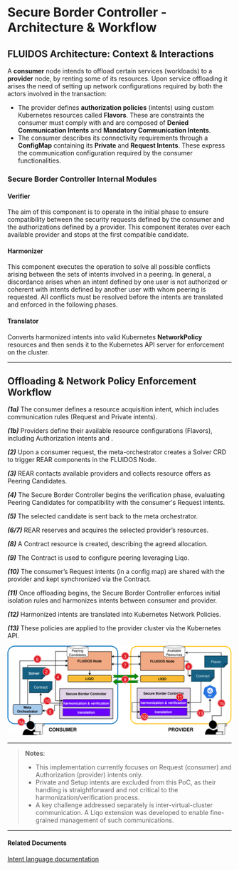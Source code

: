 # Secure Border Controller - Architecture & Workflow

## FLUIDOS Architecture: Context & Interactions

A **consumer** node intends to offload certain services (workloads) to a **provider** node, by renting some of its resources. Upon service offloading it arises the need of setting up network configurations required by both the actors involved in the transaction:
- The provider defines **authorization policies** (intents) using custom Kubernetes resources called **Flavors**. These are constraints the consumer must comply with and are composed of **Denied Communication Intents** and  **Mandatory Communication Intents**.
- The consumer describes its connectivity requirements through a **ConfigMap** containing its **Private** and **Request Intents**. These express the communication configuration required by the consumer functionalities.

### Secure Border Controller Internal Modules

#### Verifier 
The aim of this component is to operate in the initial phase to ensure compatibility between the security requests defined by the consumer and the authorizations defined by a provider. This component iterates over each available provider and stops at the first compatible candidate.

#### Harmonizer
This component executes the operation to solve all possible conflicts arising between the sets of intents involved in a peering. In general, a discordance arises when an intent defined by one user is not authorized or coherent with intents defined by another user with whom peering is requested. All conflicts must be resolved before the intents are translated and enforced in the following phases. 

#### Translator
Converts harmonized intents into valid Kubernetes **NetworkPolicy** resources and then sends it to the Kubernetes API server for enforcement on the cluster.

---


## Offloading & Network Policy Enforcement Workflow 
***(1a)*** The consumer defines a resource acquisition intent, which includes communication rules (Request and Private intents).

***(1b)*** Providers define their available resource configurations (Flavors), including Authorization intents and .

***(2)*** Upon a consumer request, the meta-orchestrator creates a Solver CRD to trigger REAR components in the FLUIDOS Node.

***(3)*** REAR contacts available providers and collects resource offers as Peering Candidates.

***(4)*** The Secure Border Controller begins the verification phase, evaluating Peering Candidates for compatibility with the consumer's Request intents.

***(5)*** The selected candidate is sent back to the meta orchestrator.

***(6/7)*** REAR reserves and acquires the selected provider’s resources.

***(8)*** A Contract resource is created, describing the agreed allocation.

***(9)*** The Contract is used to configure peering leveraging Liqo.

***(10)*** The consumer’s Request intents (in a config map) are shared with the provider and kept synchronized via the Contract.

***(11)*** Once offloading begins, the Secure Border Controller enforces initial isolation rules and harmonizes intents between consumer and provider.

***(12)*** Harmonized intents are translated into Kubernetes Network Policies.

***(13)*** These policies are applied to the provider cluster via the Kubernetes API.



![Workflow Description](imgs/workflow_description.png)

---


> **Notes**:
>- This implementation currently focuses on Request (consumer) and Authorization (provider) intents only.
>- Private and Setup intents are excluded from this PoC, as their handling is straightforward and not critical to the harmonization/verification process.
>- A key challenge addressed separately is inter-virtual-cluster communication. A Liqo extension was developed to enable fine-grained management of such communications.

--- 
#### Related Documents
[Intent language documentation](./intent-mspl.md)